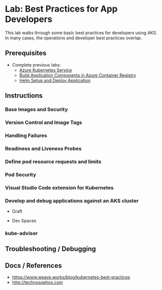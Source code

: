 # Lab: Best Practices for App Developers

This lab walks through some basic best practices for developers using AKS. In many cases, the operations and developer best practices overlap. 

## Prerequisites

* Complete previous labs:
    * [Azure Kubernetes Service](../create-aks-cluster/README.md)
    * [Build Application Components in Azure Container Registry](../build-application/README.md)
    * [Helm Setup and Deploy Application](../helm-setup-deploy/README.md)

## Instructions

### Base Images and Security



### Version Control and Image Tags



### Handling Failures



### Readiness and Liveness Probes



### Define pod resource requests and limits



### Pod Security 


### Visual Studio Code extension for Kubernetes



### Develop and debug applications against an AKS cluster

* Draft

* Dev Spaces

### kube-advisor




## Troubleshooting / Debugging


## Docs / References

* https://www.weave.works/blog/kubernetes-best-practices 
* http://technosophos.com 